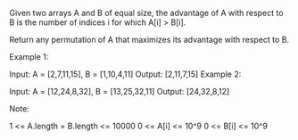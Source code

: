 Given two arrays A and B of equal size, the advantage of A with respect to B is the number of indices i for which A[i] > B[i].

Return any permutation of A that maximizes its advantage with respect to B.

Example 1:

Input: A = [2,7,11,15], B = [1,10,4,11]
Output: [2,11,7,15]
Example 2:

Input: A = [12,24,8,32], B = [13,25,32,11]
Output: [24,32,8,12]

Note:

1 <= A.length = B.length <= 10000
0 <= A[i] <= 10^9
0 <= B[i] <= 10^9
